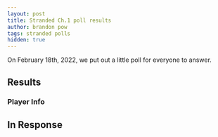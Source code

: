 ```yaml
---
layout: post
title: Stranded Ch.1 poll results
author: brandon pow
tags: stranded polls
hidden: true
---
```

On February 18th, 2022, we put out a little poll for everyone to answer.

## Results
### Player Info

## In Response